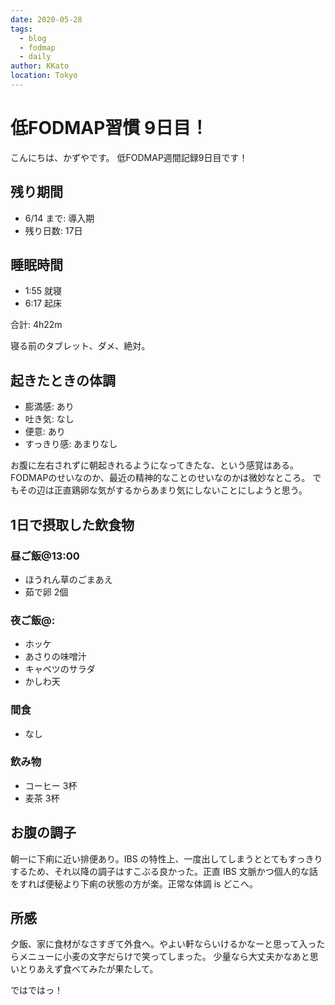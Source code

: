 ```yaml
---
date: 2020-05-28
tags:
  - blog
  - fodmap
  - daily
author: KKato
location: Tokyo
---
```


# 低FODMAP習慣 9日目！

こんにちは、かずやです。
低FODMAP週間記録9日目です！

## 残り期間

- 6/14 まで: 導入期
- 残り日数: 17日

## 睡眠時間

- 1:55 就寝
- 6:17 起床

合計: 4h22m

寝る前のタブレット、ダメ、絶対。

## 起きたときの体調

- 膨満感: あり
- 吐き気: なし
- 便意: あり
- すっきり感: あまりなし

お腹に左右されずに朝起きれるようになってきたな、という感覚はある。
FODMAPのせいなのか、最近の精神的なことのせいなのかは微妙なところ。
でもその辺は正直鶏卵な気がするからあまり気にしないことにしようと思う。

## 1日で摂取した飲食物


### 昼ご飯@13:00

- ほうれん草のごまあえ
- 茹で卵 2個

### 夜ご飯@:

- ホッケ
- あさりの味噌汁
- キャベツのサラダ
- かしわ天

### 間食

- なし

### 飲み物

- コーヒー 3杯
- 麦茶 3杯

## お腹の調子

朝一に下痢に近い排便あり。IBS の特性上、一度出してしまうととてもすっきりするため、それ以降の調子はすこぶる良かった。正直 IBS 文脈かつ個人的な話をすれば便秘より下痢の状態の方が楽。正常な体調 is どこへ。

## 所感

夕飯、家に食材がなさすぎて外食へ。やよい軒ならいけるかなーと思って入ったらメニューに小麦の文字だらけで笑ってしまった。
少量なら大丈夫かなあと思いとりあえず食べてみたが果たして。

ではではっ！

